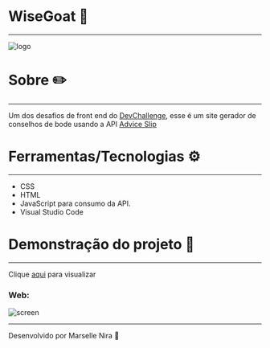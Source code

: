 # WiseGoat 🐐
---

![logo](https://user-images.githubusercontent.com/78499911/111703348-49969800-881c-11eb-9d41-ebf32db67a0c.jpg)

# Sobre ✏️
---
Um dos desafios de front end do [DevChallenge](https://www.devchallenge.com.br), esse é um site gerador de conselhos de bode usando a API [Advice Slip](https://api.adviceslip.com)

# Ferramentas/Tecnologias ⚙️
---
* CSS
* HTML
* JavaScript para consumo da API.
* Visual Studio Code

# Demonstração do projeto 🔬
---
Clique [aqui](https://conselhosdobode.netlify.app/) para visualizar

### Web:
![screen](https://user-images.githubusercontent.com/78499911/111704108-61bae700-881d-11eb-862d-00f4435d6012.jpg)
	
---
Desenvolvido por Marselle Nira 🙋
